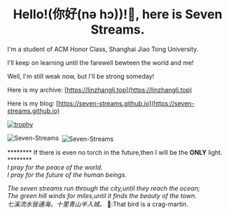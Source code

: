 <h1 align="center">Hello!(你好(nə hɔ))!👋, here is Seven Streams.</h1>

I'm a student of ACM Honor Class, Shanghai Jiao Tong University.

I'll keep on learning until the farewell bewteen the world and me!

Well, I'm still weak now, but I'll be strong someday!

Here is my archive: [https://linzhangli.top](https://linzhangli.top)

Here is my blog: [https://seven-streams.github.io](https://seven-streams.github.io)

[![trophy](https://github-profile-trophy.vercel.app/?username=Seven-Streams)](https://github.com/ryo-ma/github-profile-trophy)

<p><img align="left" src="https://github-readme-stats.vercel.app/api/top-langs?username=Seven-Streams&show_icons=true&locale=en&layout=compact" alt="Seven-Streams" /></p>

<p>&nbsp;<img align="center" src="https://github-readme-stats.vercel.app/api?username=Seven-Streams&show_icons=true&locale=en" alt="Seven-Streams" /></p>

******** If there is even no torch in the future,then I will be the **ONLY** light. ********\
*I pray for the peace of the world.*\
*I pray for the future of the human beings.*


*The seven streams run through the city,until they reach the ocean;*\
*The green hill winds for miles,until it finds the beauty of the town.*\
*七溪流水皆通海，十里青山半入城。*
🥚:That bird is a crag-martin.
